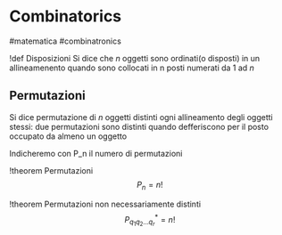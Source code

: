 # Combinatorics
#matematica #combinatronics

!def Disposizioni
Si dice che $n$ oggetti sono ordinati(o disposti) in un allineamenento quando sono collocati in n posti numerati da $1$ ad $n$
## Permutazioni
Si dice permutazione di $n$ oggetti distinti ogni allineamento degli oggetti stessi: due permutazioni sono distinti quando defferiscono per il posto occupato da almeno un oggetto

Indicheremo con P_n il numero di permutazioni

!theorem Permutazioni
$$P_n = n!$$

!theorem Permutazioni non necessariamente distinti
$$P^{*}_{q_1q_2\ldots q_r} = n!$$

